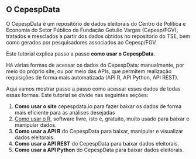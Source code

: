 ## O CepespData

O CepespData é um repositório de dados eleitorais do Centro de Política e Economia do Setor Público da Fundação Getulio Vargas (Cepesp/FGV), tratados e mesclados a partir dos dados obtidos no repositório do TSE, bem como gerados por pesquisadores associados ao Cepesp/FGV.

Este tutorial explica passo a passo **como usar o CepespData**.

Há várias formas de acessar os dados do CepespData: manualmente, por meio do próprio site, ou por meio das APIs, que permitem realização requisições de forma mais automatizada (API R, API Python, API REST).

Aqui vamos mostrar passo a passo como acessar esses dados de todas essas formas. Este tutorial se divide nas seguintes seções:

1. **Como usar o site** cepespdata.io para fazer baixar os dados de forma mais eficiente para as análises desejadas
2. [Como usar o R](https://github.com/elianalins/como_usar_o_CepespData/blob/master/como_usar_o_R.md), software livre, isto é, gratuito, muito usado para baixar e manipular dados.
3. **Como usar a API R** do CepespData para baixar, manipular e visualizar dados eleitorais.
4. **Como usar a API REST** do CepespData para baixar dados eleitorais.
5. **Como usar a API Python** do CepespData para baixar dados eleitorais.

